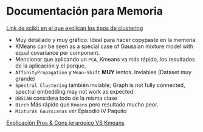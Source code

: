 # Documentación para Memoria 
[Link de scikit en el que explican los tipos de clustering](https://scikit-learn.org/stable/modules/clustering.html)
* Muy detallado y muy gráfico. Ideal para hacer copypaste en la memoria.  
* KMeans can be seen as a special case of Gaussian mixture model with equal covariance per component.
* Mencionar que aplicando un `PCA`, Kmeans va más rápido, los resultados de la aplicación y el porque.  
* `AffinityPropagation` y `Mean-Shift` **MUY** lentos. Inviables (Dataset muy grande) 
* `Spectral Clustering` también inviable; Graph is not fully connected, spectral embedding may not work as expected.   
* `DBSCAN` considera todo de la misma clase  
* `Birch` Más rápido que `Kmeans` pero resultado mucho peor. 
* `Mixturas Gaussianas` ver Episodio IV Paquito  

[Explicación Pros & Cons jerarquico VS Kmeans](https://www.quora.com/What-are-the-pros-and-cons-of-k-means-vs-hierarchical-clustering)
